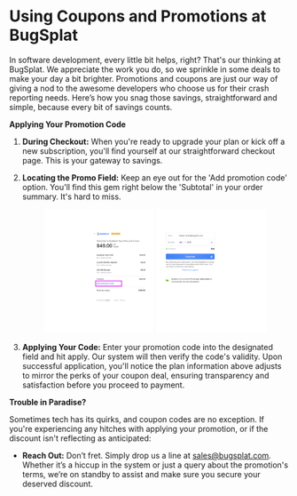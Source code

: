 # Using Coupons and Promotions at BugSplat

In software development, every little bit helps, right? That's our thinking at BugSplat. We appreciate the work you do, so we sprinkle in some deals to make your day a bit brighter. Promotions and coupons are just our way of giving a nod to the awesome developers who choose us for their crash reporting needs. Here’s how you snag those savings, straightforward and simple, because every bit of savings counts.

**Applying Your Promotion Code**

1. **During Checkout:** When you're ready to upgrade your plan or kick off a new subscription, you'll find yourself at our straightforward checkout page. This is your gateway to savings.
2.  **Locating the Promo Field:** Keep an eye out for the 'Add promotion code' option. You'll find this gem right below the 'Subtotal' in your order summary. It's hard to miss.



    <figure><img src="../../../.gitbook/assets/promotions-discounts-bs.png" alt=""><figcaption></figcaption></figure>
3. **Applying Your Code:** Enter your promotion code into the designated field and hit apply. Our system will then verify the code's validity. Upon successful application, you'll notice the plan information above adjusts to mirror the perks of your coupon deal, ensuring transparency and satisfaction before you proceed to payment.

**Trouble in Paradise?**

Sometimes tech has its quirks, and coupon codes are no exception. If you're experiencing any hitches with applying your promotion, or if the discount isn't reflecting as anticipated:

* **Reach Out:** Don’t fret. Simply drop us a line at sales@bugsplat.com. Whether it’s a hiccup in the system or just a query about the promotion's terms, we’re on standby to assist and make sure you secure your deserved discount.
